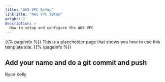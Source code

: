 ```yaml
---
title: "AWS VPC Setup"
linkTitle: "AWS VPC Setup"
weight: 2
description: >
  How to setup and configure the AWS VPC
---
```


{{% pageinfo %}}
This is a placeholder page that shows you how to use this template site.
{{% /pageinfo %}}



## Add your name and do a git commit and push

Ryan Kelly

